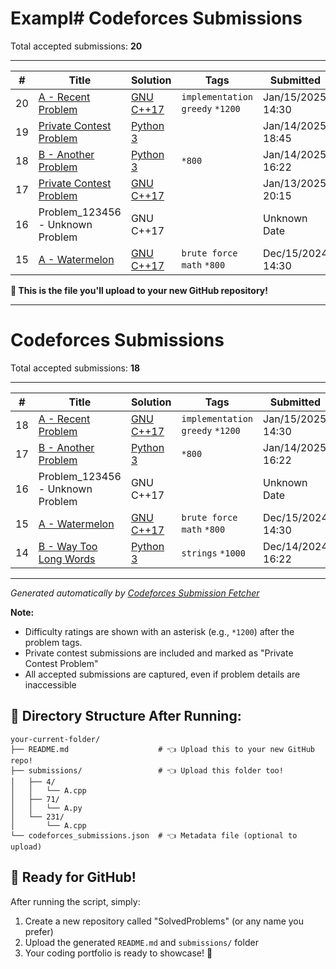 # Exampl# Codeforces Submissions

Total accepted submissions: **20**

---

| # | Title | Solution | Tags | Submitted |
|:-:|-------|----------|------|-----------|
| 20 | [A - Recent Problem](https://codeforces.com/contest/1500/problem/A) | [GNU C++17](https://codeforces.com/contest/1500/submission/987654321) | `implementation` `greedy` `*1200` | Jan/15/2025 14:30 |
| 19 | [Private Contest Problem](https://codeforces.com/contest/1450) | [Python 3](https://codeforces.com/contest/1450/submission/987654322) |  | Jan/14/2025 18:45 |
| 18 | [B - Another Problem](https://codeforces.com/contest/1400/problem/B) | [Python 3](https://codeforces.com/contest/1400/submission/987654320) | `*800` | Jan/14/2025 16:22 |
| 17 | [Private Contest Problem](https://codeforces.com/contest/1350) | [GNU C++17](https://codeforces.com/contest/1350/submission/987654319) |  | Jan/13/2025 20:15 |
| 16 | Problem_123456 - Unknown Problem | GNU C++17 |  | Unknown Date |
| 15 | [A - Watermelon](https://codeforces.com/contest/4/problem/A) | [GNU C++17](https://codeforces.com/contest/4/submission/123456789) | `brute force` `math` `*800` | Dec/15/2024 14:30 |his shows what your generated README.md will look like after running the script.

**🎯 This is the file you'll upload to your new GitHub repository!**

---

# Codeforces Submissions

Total accepted submissions: **18**

---

| # | Title | Solution | Tags | Submitted |
|:-:|-------|----------|------|-----------|
| 18 | [A - Recent Problem](https://codeforces.com/contest/1500/problem/A) | [GNU C++17](https://codeforces.com/contest/1500/submission/987654321) | `implementation` `greedy` `*1200` | Jan/15/2025 14:30 |
| 17 | [B - Another Problem](https://codeforces.com/contest/1400/problem/B) | [Python 3](https://codeforces.com/contest/1400/submission/987654320) | `*800` | Jan/14/2025 16:22 |
| 16 | Problem_123456 - Unknown Problem | GNU C++17 |  | Unknown Date |
| 15 | [A - Watermelon](https://codeforces.com/contest/4/problem/A) | [GNU C++17](https://codeforces.com/contest/4/submission/123456789) | `brute force` `math` `*800` | Dec/15/2024 14:30 |
| 14 | [B - Way Too Long Words](https://codeforces.com/contest/71/problem/A) | [Python 3](https://codeforces.com/contest/71/submission/123456788) | `strings` `*1000` | Dec/14/2024 16:22 |

---

*Generated automatically by [Codeforces Submission Fetcher](https://github.com/Andrew-Velox/codeforces-submission-fetcher)*

**Note:** 
- Difficulty ratings are shown with an asterisk (e.g., `*1200`) after the problem tags.
- Private contest submissions are included and marked as "Private Contest Problem"
- All accepted submissions are captured, even if problem details are inaccessible

## 📂 Directory Structure After Running:

```
your-current-folder/
├── README.md                    # 👈 Upload this to your new GitHub repo!
├── submissions/                 # 👈 Upload this folder too!
│   ├── 4/
│   │   └── A.cpp
│   ├── 71/
│   │   └── A.py
│   └── 231/
│       └── A.cpp
└── codeforces_submissions.json  # 👈 Metadata file (optional to upload)
```

## 🚀 Ready for GitHub!

After running the script, simply:
1. Create a new repository called "SolvedProblems" (or any name you prefer)
2. Upload the generated `README.md` and `submissions/` folder
3. Your coding portfolio is ready to showcase! 🎉
